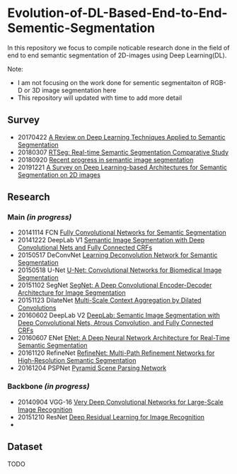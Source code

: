 # Evolution-of-DL-Based-End-to-End-Sementic-Segmentation
In this repository we focus to compile noticable research done in the field of end to end semantic segmentation of 2D-images using Deep Learning(DL).

Note:
* I am not focusing on the work done for sementic segmentaiton of RGB-D or 3D image segmentation here 
* This repository will updated with time to add more detail

## Survey
* 20170422 [A Review on Deep Learning Techniques Applied to Semantic Segmentation](https://arxiv.org/abs/1704.06857)
* 20180307 [RTSeg: Real-time Semantic Segmentation Comparative Study](https://arxiv.org/abs/1803.02758)
* 20180920 [Recent progress in semantic image segmentation](https://arxiv.org/abs/1809.10198)
* 20191221 [A Survey on Deep Learning-based Architectures for Semantic Segmentation on 2D images](https://arxiv.org/abs/1912.10230)


## Research 
### Main *(in progress)*
* 20141114 FCN [Fully Convolutional Networks for Semantic Segmentation](https://arxiv.org/abs/1411.4038)
* 20141222 DeepLab V1 [Semantic Image Segmentation with Deep Convolutional Nets and Fully Connected CRFs](https://arxiv.org/abs/1412.7062)
* 20150517 DeConvNet [Learning Deconvolution Network for Semantic Segmentation](https://arxiv.org/abs/1505.04366)
* 20150518 U-Net [U-Net: Convolutional Networks for Biomedical Image Segmentation](https://arxiv.org/abs/1505.04597)
* 20151102 SegNet [SegNet: A Deep Convolutional Encoder-Decoder Architecture for Image Segmentation](https://arxiv.org/abs/1511.00561)
* 20151123 DilateNet [Multi-Scale Context Aggregation by Dilated Convolutions](https://arxiv.org/abs/1511.07122)
* 20160602 DeepLab V2 [DeepLab: Semantic Image Segmentation with Deep Convolutional Nets, Atrous Convolution, and Fully Connected CRFs](https://arxiv.org/abs/1606.00915)
* 20160607 ENet [ENet: A Deep Neural Network Architecture for Real-Time Semantic Segmentation](https://arxiv.org/abs/1606.02147)
* 20161120 RefineNet [RefineNet: Multi-Path Refinement Networks for High-Resolution Semantic Segmentation](https://arxiv.org/abs/1611.06612)
* 20161204 PSPNet [Pyramid Scene Parsing Network](https://arxiv.org/abs/1612.01105)
### Backbone *(in progress)*
* 20140904 VGG-16 [Very Deep Convolutional Networks for Large-Scale Image Recognition](https://arxiv.org/abs/1409.1556)
* 20151210 ResNet [Deep Residual Learning for Image Recognition](https://arxiv.org/abs/1512.03385)
* 
## Dataset
TODO

